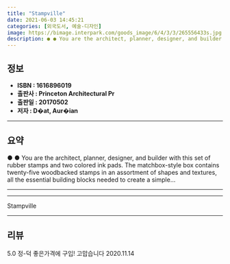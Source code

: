 ```yaml
---
title: "Stampville"
date: 2021-06-03 14:45:21
categories: [외국도서, 예술-디자인]
image: https://bimage.interpark.com/goods_image/6/4/3/3/265556433s.jpg
description: ● ● You are the architect, planner, designer, and builder with this set of rubber stamps and two colored ink pads. The matchbox-style box contains twenty-five
---
```


## **정보**

- **ISBN : 1616896019**
- **출판사 : Princeton Architectural Pr**
- **출판일 : 20170502**
- **저자 : D�at, Aur�ian**

------



## **요약**

●  ●  You are the architect, planner, designer, and builder with this set of rubber stamps and two colored ink pads. The matchbox-style box contains twenty-five woodbacked stamps in an assortment of shapes and textures, all the essential building blocks needed to create a simple... 

------



------


Stampville 

------


## **리뷰** 

5.0 정-덕 좋은가격에 구입! 고맙습니다 2020.11.14 <br/>